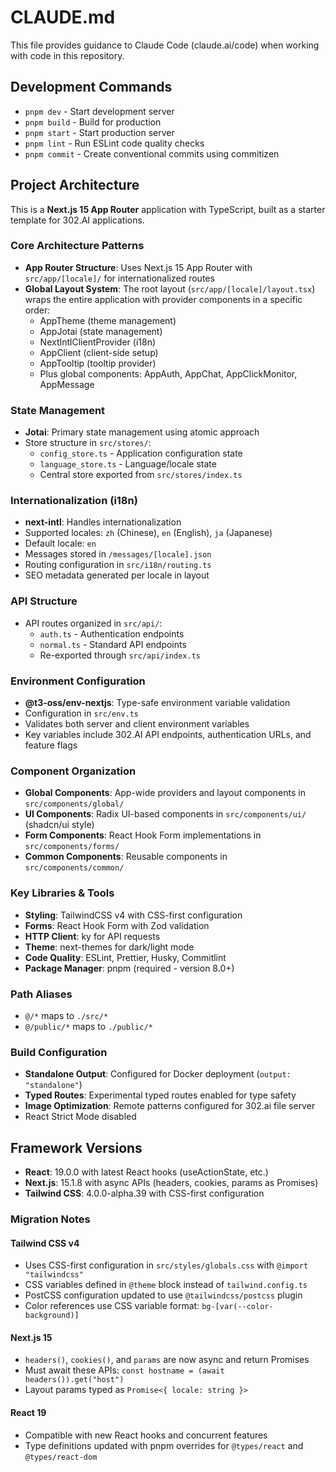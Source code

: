 # CLAUDE.md

This file provides guidance to Claude Code (claude.ai/code) when working with code in this repository.

## Development Commands

- `pnpm dev` - Start development server
- `pnpm build` - Build for production
- `pnpm start` - Start production server
- `pnpm lint` - Run ESLint code quality checks
- `pnpm commit` - Create conventional commits using commitizen

## Project Architecture

This is a **Next.js 15 App Router** application with TypeScript, built as a starter template for 302.AI applications.

### Core Architecture Patterns

- **App Router Structure**: Uses Next.js 15 App Router with `src/app/[locale]/` for internationalized routes
- **Global Layout System**: The root layout (`src/app/[locale]/layout.tsx`) wraps the entire application with provider components in a specific order:
  - AppTheme (theme management)
  - AppJotai (state management)
  - NextIntlClientProvider (i18n)
  - AppClient (client-side setup)
  - AppTooltip (tooltip provider)
  - Plus global components: AppAuth, AppChat, AppClickMonitor, AppMessage

### State Management

- **Jotai**: Primary state management using atomic approach
- Store structure in `src/stores/`:
  - `config_store.ts` - Application configuration state
  - `language_store.ts` - Language/locale state
  - Central store exported from `src/stores/index.ts`

### Internationalization (i18n)

- **next-intl**: Handles internationalization
- Supported locales: `zh` (Chinese), `en` (English), `ja` (Japanese)
- Default locale: `en`
- Messages stored in `/messages/[locale].json`
- Routing configuration in `src/i18n/routing.ts`
- SEO metadata generated per locale in layout

### API Structure

- API routes organized in `src/api/`:
  - `auth.ts` - Authentication endpoints
  - `normal.ts` - Standard API endpoints
  - Re-exported through `src/api/index.ts`

### Environment Configuration

- **@t3-oss/env-nextjs**: Type-safe environment variable validation
- Configuration in `src/env.ts`
- Validates both server and client environment variables
- Key variables include 302.AI API endpoints, authentication URLs, and feature flags

### Component Organization

- **Global Components**: App-wide providers and layout components in `src/components/global/`
- **UI Components**: Radix UI-based components in `src/components/ui/` (shadcn/ui style)
- **Form Components**: React Hook Form implementations in `src/components/forms/`
- **Common Components**: Reusable components in `src/components/common/`

### Key Libraries & Tools

- **Styling**: TailwindCSS v4 with CSS-first configuration
- **Forms**: React Hook Form with Zod validation
- **HTTP Client**: ky for API requests
- **Theme**: next-themes for dark/light mode
- **Code Quality**: ESLint, Prettier, Husky, Commitlint
- **Package Manager**: pnpm (required - version 8.0+)

### Path Aliases

- `@/*` maps to `./src/*`
- `@/public/*` maps to `./public/*`

### Build Configuration

- **Standalone Output**: Configured for Docker deployment (`output: "standalone"`)
- **Typed Routes**: Experimental typed routes enabled for type safety
- **Image Optimization**: Remote patterns configured for 302.ai file server
- React Strict Mode disabled

## Framework Versions

- **React**: 19.0.0 with latest React hooks (useActionState, etc.)
- **Next.js**: 15.1.8 with async APIs (headers, cookies, params as Promises)  
- **Tailwind CSS**: 4.0.0-alpha.39 with CSS-first configuration

### Migration Notes

#### Tailwind CSS v4
- Uses CSS-first configuration in `src/styles/globals.css` with `@import "tailwindcss"`
- CSS variables defined in `@theme` block instead of `tailwind.config.ts`
- PostCSS configuration updated to use `@tailwindcss/postcss` plugin
- Color references use CSS variable format: `bg-[var(--color-background)]`

#### Next.js 15
- `headers()`, `cookies()`, and `params` are now async and return Promises
- Must await these APIs: `const hostname = (await headers()).get("host")`
- Layout params typed as `Promise<{ locale: string }>`

#### React 19
- Compatible with new React hooks and concurrent features
- Type definitions updated with pnpm overrides for `@types/react` and `@types/react-dom`